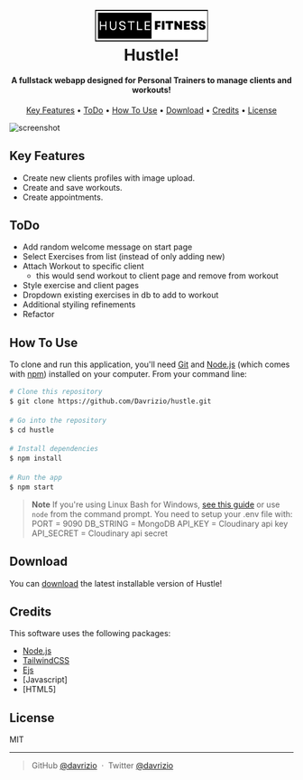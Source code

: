 
<h1 align="center">
  <br>
  <a href="#"><img src="https://github.com/Davrizio/hustle/blob/main/public/imgs/logo.jpg" alt="Hustle!" width="200"></a>
  <br>
  Hustle!
  <br>
</h1>

<h4 align="center">A fullstack webapp designed for Personal Trainers to manage clients and workouts!</h4>

<p align="center">
  <a href="#key-features">Key Features</a> •
  <a href="#todo">ToDo</a> •
  <a href="#how-to-use">How To Use</a> •
  <a href="#download">Download</a> •
  <a href="#credits">Credits</a> •
  <a href="#license">License</a>
</p>

![screenshot](https://github.com/Davrizio/hustle/blob/main/public/imgs/cat.gif)

## Key Features

* Create new clients profiles with image upload.
* Create and save workouts.
* Create appointments. 

## ToDo

* Add random welcome message on start page
* Select Exercises from list (instead of only adding new)
* Attach Workout to specific client
  - this would send workout to client page and remove from workout
* Style exercise and client pages
* Dropdown existing exercises in db to add to workout
* Additional styiling refinements
* Refactor

## How To Use

To clone and run this application, you'll need [Git](https://git-scm.com) and [Node.js](https://nodejs.org/en/download/) (which comes with [npm](http://npmjs.com)) installed on your computer. From your command line:

```bash
# Clone this repository
$ git clone https://github.com/Davrizio/hustle.git

# Go into the repository
$ cd hustle

# Install dependencies
$ npm install

# Run the app
$ npm start
```

> **Note**
> If you're using Linux Bash for Windows, [see this guide](https://www.howtogeek.com/261575/how-to-run-graphical-linux-desktop-applications-from-windows-10s-bash-shell/) or use `node` from the command prompt.
> You need to setup your .env file with: 
    PORT = 9090
    DB_STRING = MongoDB 
    API_KEY = Cloudinary api key
    API_SECRET = Cloudinary api secret


## Download

You can [download](https://github.com/Davrizio/hustle.git) the latest installable version of Hustle!


## Credits

This software uses the following packages:

- [Node.js](https://nodejs.org/)
- [TailwindCSS](https://tailwindcss.com/)
- [Ejs](https://ejs.co/)
- [Javascript]
- [HTML5]



## License

MIT

---

> GitHub [@davrizio](https://github.com/davrizio) &nbsp;&middot;&nbsp;
> Twitter [@davrizio](https://twitter.com/davrizio)

